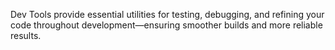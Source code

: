 Dev Tools provide essential utilities for testing, debugging, and refining your code throughout development—ensuring smoother builds and more reliable results.